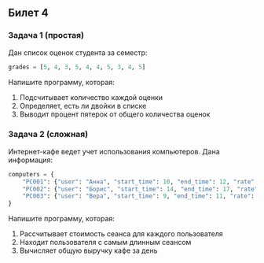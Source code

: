 ## Билет 4

### Задача 1 (простая)
Дан список оценок студента за семестр:
```python
grades = [5, 4, 3, 5, 4, 4, 5, 3, 4, 5]
```
Напишите программу, которая:
1. Подсчитывает количество каждой оценки
2. Определяет, есть ли двойки в списке
3. Выводит процент пятерок от общего количества оценок

### Задача 2 (сложная)
Интернет-кафе ведет учет использования компьютеров. Дана информация:
```python
computers = {
    "PC001": {"user": "Анна", "start_time": 10, "end_time": 12, "rate": 100},
    "PC002": {"user": "Борис", "start_time": 14, "end_time": 17, "rate": 120},
    "PC003": {"user": "Вера", "start_time": 9, "end_time": 11, "rate": 100}
}
```
Напишите программу, которая:
1. Рассчитывает стоимость сеанса для каждого пользователя
2. Находит пользователя с самым длинным сеансом
3. Вычисляет общую выручку кафе за день